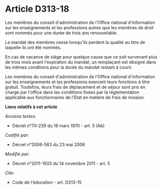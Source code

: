# Article D313-18

Les membres du conseil d'administration de l'Office national d'information sur les enseignements et les professions autres
que les membres de droit sont nommés pour une durée de trois ans renouvelable. 

Le mandat des membres cesse lorsqu'ils perdent la qualité au titre de laquelle ils ont été nommés. 

En cas de vacance de siège pour quelque cause que ce soit survenant plus de trois mois avant l'expiration du mandat, un
remplaçant est désigné dans les mêmes conditions pour la durée du mandat restant à courir. 

Les membres du conseil d'administration de l'Office national d'information sur les enseignements et les professions exercent
leurs fonctions à titre gratuit. Toutefois, leurs frais de déplacement et de séjour sont pris en charge par l'office dans les
conditions fixées par la réglementation applicable aux fonctionnaires de l'Etat en matière de frais de mission.

**Liens relatifs à cet article**

_Anciens textes_:

  - Décret n°70-239 du 19 mars 1970 - art. 5 (Ab)

_Codifié par_:

  - Décret n°2006-583 du 23 mai 2006

_Modifié par_:

  - Décret n°2011-1503 du 14 novembre 2011 - art. 5

_Cite_:

  - Code de l'éducation - art. D313-15
